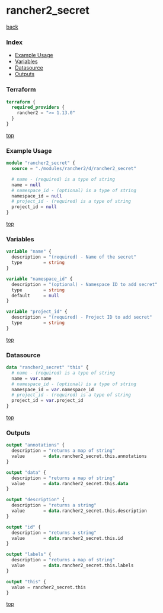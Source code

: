# rancher2_secret

[back](../rancher2.md)

### Index

- [Example Usage](#example-usage)
- [Variables](#variables)
- [Datasource](#datasource)
- [Outputs](#outputs)

### Terraform

```terraform
terraform {
  required_providers {
    rancher2 = ">= 1.13.0"
  }
}
```

[top](#index)

### Example Usage

```terraform
module "rancher2_secret" {
  source = "./modules/rancher2/d/rancher2_secret"

  # name - (required) is a type of string
  name = null
  # namespace_id - (optional) is a type of string
  namespace_id = null
  # project_id - (required) is a type of string
  project_id = null
}
```

[top](#index)

### Variables

```terraform
variable "name" {
  description = "(required) - Name of the secret"
  type        = string
}

variable "namespace_id" {
  description = "(optional) - Namespace ID to add secret"
  type        = string
  default     = null
}

variable "project_id" {
  description = "(required) - Project ID to add secret"
  type        = string
}
```

[top](#index)

### Datasource

```terraform
data "rancher2_secret" "this" {
  # name - (required) is a type of string
  name = var.name
  # namespace_id - (optional) is a type of string
  namespace_id = var.namespace_id
  # project_id - (required) is a type of string
  project_id = var.project_id
}
```

[top](#index)

### Outputs

```terraform
output "annotations" {
  description = "returns a map of string"
  value       = data.rancher2_secret.this.annotations
}

output "data" {
  description = "returns a map of string"
  value       = data.rancher2_secret.this.data
}

output "description" {
  description = "returns a string"
  value       = data.rancher2_secret.this.description
}

output "id" {
  description = "returns a string"
  value       = data.rancher2_secret.this.id
}

output "labels" {
  description = "returns a map of string"
  value       = data.rancher2_secret.this.labels
}

output "this" {
  value = rancher2_secret.this
}
```

[top](#index)
